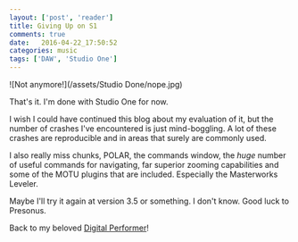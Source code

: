 ```yaml
---
layout: ['post', 'reader']
title: Giving Up on S1
comments: true
date:   2016-04-22_17:50:52 
categories: music
tags: ['DAW', 'Studio One']
---
```


![Not anymore!](/assets/Studio Done/nope.jpg)
 
That's it. I'm done with Studio One for now.

I wish I could have continued this blog about my evaluation of it, but the number of crashes I've encountered is just mind-boggling. A lot of these crashes are reproducible and in areas that surely are commonly used.

I also really miss chunks, POLAR, the commands window, the _huge_ number of useful commands for navigating, far superior zooming capabilities and some of the MOTU plugins that are included. Especially the Masterworks Leveler.

Maybe I'll try it again at version 3.5 or something. I don't know. Good luck to Presonus. 

Back to my beloved [Digital Performer](http://www.motu.com/products/software/dp)!
